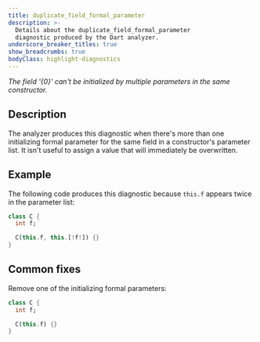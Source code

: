 ```yaml
---
title: duplicate_field_formal_parameter
description: >-
  Details about the duplicate_field_formal_parameter
  diagnostic produced by the Dart analyzer.
underscore_breaker_titles: true
show_breadcrumbs: true
bodyClass: highlight-diagnostics
---
```


_The field '{0}' can't be initialized by multiple parameters in the same constructor._

## Description

The analyzer produces this diagnostic when there's more than one
initializing formal parameter for the same field in a constructor's
parameter list. It isn't useful to assign a value that will immediately be
overwritten.

## Example

The following code produces this diagnostic because `this.f` appears twice
in the parameter list:

```dart
class C {
  int f;

  C(this.f, this.[!f!]) {}
}
```

## Common fixes

Remove one of the initializing formal parameters:

```dart
class C {
  int f;

  C(this.f) {}
}
```
